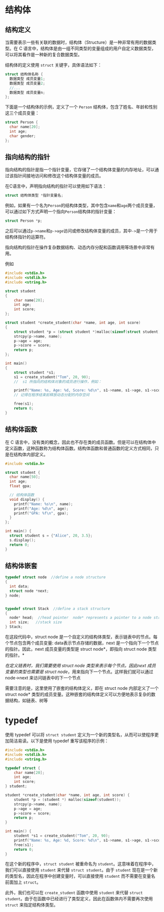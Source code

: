 # 结构体

## 结构定义

当需要表示一些有关联的数据时，结构体（Structure）是一种非常有用的数据类型。在 C 语言中，结构体是由一组不同类型的变量组成的用户自定义数据类型，可以将其看作是一种新的复合数据类型。

结构体的定义使用 `struct` 关键字，具体语法如下：

```c
struct 结构体名称 {
  数据类型 成员变量1;
  数据类型 成员变量2;
  //...
  数据类型 成员变量n;
};
```

下面是一个结构体的示例，定义了一个 `Person` 结构体，包含了姓名、年龄和性别这三个成员变量：

```c
struct Person {
  char name[20];
  int age;
  char gender;
};
```



## 指向结构的指针

指向结构的指针是指一个指针变量，它存储了一个结构体变量的内存地址，可以通过该指针间接地访问和修改这个结构体变量的成员。

在C语言中，声明指向结构的指针可以使用如下语法：

```c
struct 结构体类型 *指针变量名;
```

例如，如果有一个名为`Person`的结构体类型，其中包含`name`和`age`两个成员变量，可以通过如下方式声明一个指向`Person`结构体的指针变量：

```c
struct Person *p;
```

之后可以通过`p->name`和`p->age`访问或修改结构体变量的成员，其中`->`是一个用于结构体指针的运算符。

指向结构的指针在操作复杂数据结构、动态内存分配和函数调用等场景中非常有用。



例如

```c
#include <stdio.h>
#include <stdlib.h>
#include <string.h>

struct student
{
	char name[20];
	int age;
	int score;
};

struct student *create_student(char *name, int age, int score)
{
	struct student *p = (struct student *)malloc(sizeof(struct student));
	strcpy(p->name, name);
	p->age = age;
	p->score = score;
	return p;
};

int main()
{
	struct student *s1;
	s1 = create_student("Tom", 20, 90);
	//  s1 所指向的结构体对象的成员进行操作，例如：

	printf("Name: %s, Age: %d, Score: %d\n", s1->name, s1->age, s1->score);
	// 记得在程序结束前释放动态分配的内存空间

	free(s1);
	return 0;
}
```



## 结构体函数

在 C 语言中，没有类的概念，因此也不存在类的成员函数。但是可以在结构体中定义函数，这种函数称为结构体函数。结构体函数和普通函数的定义方式相同，只是在结构体内部定义。

```c
#include <stdio.h>

struct student {
  char name[50];
  int age;
  float gpa;

  // 结构体函数
  void display() {
    printf("Name: %s\n", name);
    printf("Age: %d\n", age);
    printf("GPA: %f\n", gpa);
  }
};

int main() {
  struct student s = {"Alice", 20, 3.5};
  s.display();
  return 0;
}


```



## 结构体嵌套

```c
typedef struct node  //define a node structure
{
  int data;
  struct node *next;
} node;


typedef struct Stack  //define a stack structure
{
  node* head;  //head pointer  node* represents a pointer to a node structure
  int size;   //stack size
} Stack;
```

在这段代码中，struct node 是一个自定义的结构体类型，表示链表中的节点。每个节点包含两个成员变量: data表示节点存储的数据，next 是一个指向下一个节点的指针。因此，next 成员变量的类型是 struct node*，即指向 struct node 类型的指针。*

*在定义链表时，我们需要使用 struct node 类型来表示每个节点。因此next 成员变量的类型也需要是 struct node*，用来指向下一个节点。这样我们就可以通过 node->next 来访问链表中的下一个节点

需要注意的是，这里使用了嵌套的结构体定义，即在 struct node 内部定义了一个 struct node* 类型的成员变量。这种嵌套的结构体定义可以方便地表示复杂的数据结构，如链表、树等



# typedef

使用 typedef 可以将 `struct student` 定义为一个新的类型名，从而可以使程序更加简洁易读。以下是使用 typedef 重写该程序的示例：

```c
#include <stdio.h>
#include <stdlib.h>
#include <string.h>

typedef struct {
    char name[20];
    int age;
    int score;
} student;

student *create_student(char *name, int age, int score) {
    student *p = (student *) malloc(sizeof(student));
    strcpy(p->name, name);
    p->age = age;
    p->score = score;
    return p;
}

int main() {
    student *s1 = create_student("Tom", 20, 90);
    printf("Name: %s, Age: %d, Score: %d\n", s1->name, s1->age, s1->score);
    free(s1);
    return 0;
}
```

在这个新的程序中，`struct student` 被重命名为 `student`。这意味着在程序中，我们可以直接使用 `student` 来代替 `struct student`。由于 `student` 现在是一个新的类型名，因此在程序中创建变量时，可以直接使用 `student` 而不需要在变量名前面加上 `struct`。

此外，我们也可以在 `create_student` 函数中使用 `student` 来代替 `struct student`。由于在函数中已经进行了类型定义，因此在函数体内不需要再次使用 `struct` 来指定结构体类型。